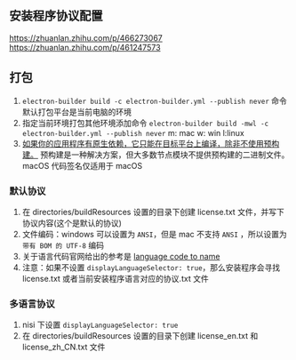 ## 安装程序协议配置

https://zhuanlan.zhihu.com/p/466273067
https://zhuanlan.zhihu.com/p/461247573

## 打包
1. `electron-builder build -c electron-builder.yml --publish never` 命令默认打包平台是当前电脑的环境
2. 指定当前环境打包其他环境添加命令 `electron-builder build -mwl -c electron-builder.yml --publish never`
   m: mac w: win l:linux
3. [如果你的应用程序有原生依赖，它只能在目标平台上编译，除非不使用预构建。](https://www.electron.build/multi-platform-build)
   预构建是一种解决方案，但大多数节点模块不提供预构建的二进制文件。
   macOS 代码签名仅适用于 macOS

### 默认协议

1. 在 directories/buildResources 设置的目录下创建 license.txt 文件，并写下协议内容(这个是默认的协议)
2. 文件编码：windows 可以设置为 `ANSI`，但是 mac 不支持 `ANSI` ，所以设置为 `带有 BOM 的 UTF-8` 编码
3. 关于语言代码官网给出的参考是 [language code to name](https://github.com/meikidd/iso-639-1/blob/master/src/data.js)
4. 注意：如果不设置 `displayLanguageSelector: true`，那么安装程序会寻找 license.txt 或者当前安装程序语言对应的协议.txt 文件

### 多语言协议

1. nisi 下设置 `displayLanguageSelector: true`
2. 在 directories/buildResources 设置的目录下创建 license_en.txt 和 license_zh_CN.txt 文件
